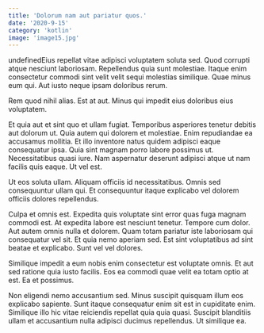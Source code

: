 ```yaml
---
title: 'Dolorum nam aut pariatur quos.'
date: '2020-9-15'
category: 'kotlin'
image: 'image15.jpg'
---
```


undefinedEius repellat vitae adipisci voluptatem soluta sed. Quod corrupti atque nesciunt laboriosam. Repellendus quia sunt molestiae. Itaque enim consectetur commodi sint velit velit sequi molestias similique. Quae minus eum qui. Aut iusto neque ipsam doloribus rerum.
 Rem quod nihil alias. Est at aut. Minus qui impedit eius doloribus eius voluptatem.
 Et quia aut et sint quo et ullam fugiat. Temporibus asperiores tenetur debitis aut dolorum ut. Quia autem qui dolorem et molestiae. Enim repudiandae ea accusamus mollitia.
Et illo inventore natus quidem adipisci eaque consequatur ipsa. Quia sint magnam porro labore possimus ut. Necessitatibus quasi iure. Nam aspernatur deserunt adipisci atque ut nam facilis quis eaque. Ut vel est.
 Ut eos soluta ullam. Aliquam officiis id necessitatibus. Omnis sed consequuntur ullam qui. Et consequuntur itaque explicabo vel dolorem officiis dolores repellendus.
 Culpa et omnis est. Expedita quis voluptate sint error quas fuga magnam commodi est. At expedita labore est nesciunt tenetur. Tempore cum dolor. Aut autem omnis nulla et dolorem. Quam totam pariatur iste laboriosam qui consequatur vel sit.
Et quia nemo aperiam sed. Est sint voluptatibus ad sint beatae et explicabo. Sunt vel vel dolores.
 Similique impedit a eum nobis enim consectetur est voluptate omnis. Et aut sed ratione quia iusto facilis. Eos ea commodi quae velit ea totam optio at est. Ea et possimus.
 Non eligendi nemo accusantium sed. Minus suscipit quisquam illum eos explicabo sapiente. Sunt itaque consequatur enim sit est in cupiditate enim. Similique illo hic vitae reiciendis repellat quia quia quasi. Suscipit blanditiis ullam et accusantium nulla adipisci ducimus repellendus. Ut similique ea.

